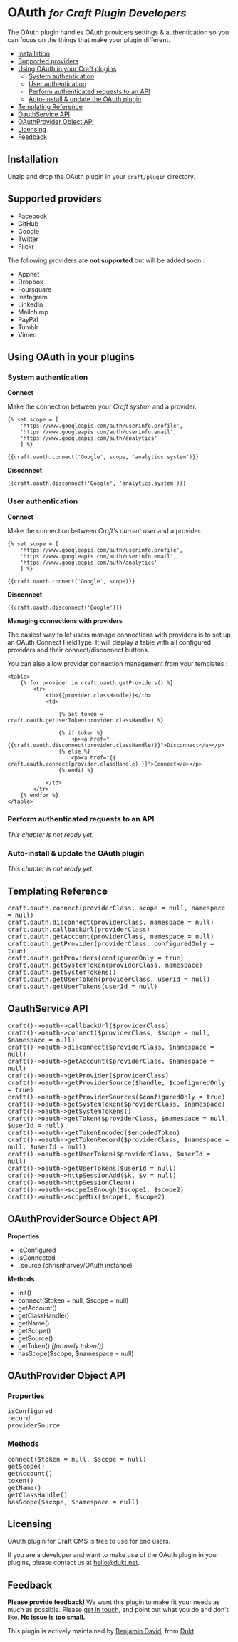 # OAuth  <small>_for Craft Plugin Developers_</small>

The OAuth plugin handles OAuth providers settings & authentication so you can focus on the things that make your plugin different.

- [Installation](#install)
- [Supported providers](#providers)
- [Using OAuth in your Craft plugins](#develop)
    - [System authentication](#system)
    - [User authentication](#user)
    - [Perform authenticated requests to an API](#develop-api)
    - [Auto-install & update the OAuth plugin](#develop-auto)
- [Templating Reference](#templating)
- [OauthService API](#service-api)
- [OAuthProvider Object API](#provider-api)
- [Licensing](#license)
- [Feedback](#feedback)

<a id="installation"></a>
## Installation

Unzip and drop the OAuth plugin in your `craft/plugin` directory.

<a id="providers"></a>
## Supported providers

- Facebook
- GitHub
- Google
- Twitter
- Flickr

The following providers are **not supported** but will be added soon :

- Appnet
- Dropbox
- Foursquare
- Instagram
- LinkedIn
- Mailchimp
- PayPal
- Tumblr
- Vimeo


<a id="develop"></a>
## Using OAuth in your plugins

<a id="system"></a>
### System authentication

**Connect**

Make the connection between your _Craft system_ and a provider.

    {% set scope = [
        'https://www.googleapis.com/auth/userinfo.profile',
        'https://www.googleapis.com/auth/userinfo.email',
        'https://www.googleapis.com/auth/analytics'
        ] %}

    {{craft.oauth.connect('Google', scope, 'analytics.system')}}

**Disconnect**

    {{craft.oauth.disconnect('Google', 'analytics.system')}}

<a id="user"></a>
### User authentication

**Connect**

Make the connection between _Craft's current user_ and a provider.

    {% set scope = [
        'https://www.googleapis.com/auth/userinfo.profile',
        'https://www.googleapis.com/auth/userinfo.email',
        'https://www.googleapis.com/auth/analytics'
        ] %}

    {{craft.oauth.connect('Google', scope)}}

**Disconnect**

    {{craft.oauth.disconnect('Google')}}

**Managing connections with providers**

The easiest way to let users manage connections with providers is to set up an OAuth Connect FieldType. It will display a table with all configured providers and their connect/disconnect buttons.

You can also allow provider connection management from your templates :

    <table>
        {% for provider in craft.oauth.getProviders() %}
            <tr>
                <th>{{provider.classHandle}}</th>
                <td>

                    {% set token = craft.oauth.getUserToken(provider.classHandle) %}

                    {% if token %}
                        <p><a href="{{craft.oauth.disconnect(provider.classHandle)}}">Disconnect</a></p>
                    {% else %}
                        <p><a href="{{ craft.oauth.connect(provider.classHandle) }}">Connect</a></p>
                    {% endif %}

                </td>
            </tr>
        {% endfor %}
    </table>


<a id="develop-api"></a>
### Perform authenticated requests to an API

_This chapter is not ready yet._


<a id="develop-auto"></a>
### Auto-install & update the OAuth plugin

_This chapter is not ready yet._


<a id="templating"></a>
## Templating Reference

<dl>
    <dt><tt>craft.oauth.connect(providerClass, scope = null, namespace = null)</tt></dt>
    <dt><tt>craft.oauth.disconnect(providerClass, namespace = null)</tt></dt>
    <dt><tt>craft.oauth.callbackUrl(providerClass)</tt></dt>
    <dt><tt>craft.oauth.getAccount(providerClass, namespace = null)</tt></dt>
    <dt><tt>craft.oauth.getProvider(providerClass, configuredOnly = true)</tt></dt>
    <dt><tt>craft.oauth.getProviders(configuredOnly = true)</tt></dt>
    <dt><tt>craft.oauth.getSystemToken(providerClass, namespace)</tt></dt>
    <dt><tt>craft.oauth.getSystemTokens()</tt></dt>
    <dt><tt>craft.oauth.getUserToken(providerClass, userId = null)</tt></dt>
    <dt><tt>craft.oauth.getUserTokens(userId = null)</tt></dt>
</dl>

<a id="service-api"></a>
## OauthService API

<dl>
    <dt><tt>craft()->oauth->callbackUrl($providerClass)</tt></dt>
    <dt><tt>craft()->oauth->connect($providerClass, $scope = null, $namespace = null)</tt></dt>
    <dt><tt>craft()->oauth->disconnect($providerClass, $namespace = null)</tt></dt>
    <dt><tt>craft()->oauth->getAccount($providerClass, $namespace = null)</tt></dt>
    <dt><tt>craft()->oauth->getProvider($providerClass)</tt></dt>
    <dt><tt>craft()->oauth->getProviderSource($handle, $configuredOnly = true)</tt></dt>
    <dt><tt>craft()->oauth->getProviderSources($configuredOnly = true)</tt></dt>
    <dt><tt>craft()->oauth->getSystemToken($providerClass, $namespace)</tt></dt>
    <dt><tt>craft()->oauth->getSystemTokens()</tt></dt>
    <dt><tt>craft()->oauth->getToken($providerClass, $namespace = null, $userId = null)</tt></dt>
    <dt><tt>craft()->oauth->getTokenEncoded($encodedToken)</tt></dt>
    <dt><tt>craft()->oauth->getTokenRecord($providerClass, $namespace = null, $userId = null)</tt></dt>
    <dt><tt>craft()->oauth->getUserToken($providerClass, $userId = null)</tt></dt>
    <dt><tt>craft()->oauth->getUserTokens($userId = null)</tt></dt>
    <dt><tt>craft()->oauth->httpSessionAdd($k, $v = null)</tt></dt>
    <dt><tt>craft()->oauth->httpSessionClean()</tt></dt>
    <dt><tt>craft()->oauth->scopeIsEnough($scope1, $scope2)</tt></dt>
    <dt><tt>craft()->oauth->scopeMix($scope1, $scope2)</tt></dt>
</dl>


<a id="provider-api"></a>
## OAuthProviderSource Object API

**Properties**

- isConfigured
- isConnected
- _source (chrisnharvey/OAuth instance)

**Methods**

- init()
- connect($token = null, $scope = null)
- getAccount()
- getClassHandle()
- getName()
- getScope()
- getSource()
- getToken() _(formerly token())_
- hasScope($scope, $namespace = null)



<a id="provider-api"></a>
## OAuthProvider Object API

### Properties

<dl>
    <dt><tt>isConfigured</tt></dt>
    <dt><tt>record</tt></dt>
    <dt><tt>providerSource</tt></dt>
</dl>

### Methods

<dl>
    <dt><tt>connect($token = null, $scope = null)</tt></dt>
    <dt><tt>getScope()</tt></dt>
    <dt><tt>getAccount()</tt></dt>
    <dt><tt>token()</tt></dt>
    <dt><tt>getName()</tt></dt>
    <dt><tt>getClassHandle()</tt></dt>
    <dt><tt>hasScope($scope, $namespace = null)</tt></dt>
</dl>

<a id="license"></a>
## Licensing

OAuth plugin for Craft CMS is free to use for end users.

If you are a developer and want to make use of the OAuth plugin in your plugins, please contact us at hello@dukt.net.

<a id="feedback"></a>
## Feedback

**Please provide feedback!** We want this plugin to make fit your needs as much as possible.
Please [get in touch](mailto:hello@dukt.net), and point out what you do and don't like. **No issue is too small.**

This plugin is actively maintained by [Benjamin David](https://github.com/benjamindavid), from [Dukt](http://dukt.net/).
